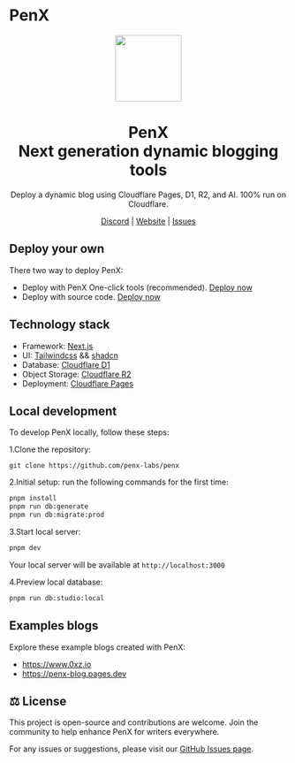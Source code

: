 # PenX

<div align="center">

<a href="https://www.penx.io" alt="PenX Logo">
    <img src="https://www.penx.io/images/logo-512.png" height="120"/></a>

<h1 style="border-bottom: none">
    <b>PenX</b><br />
    Next generation dynamic blogging tools
    <br>
</h1>

Deploy a dynamic blog using Cloudflare Pages, D1, R2, and AI. 100% run on Cloudflare.

[Discord](https://discord.gg/nyVpH9njDu) | [Website](https://www.penx.io) | [Issues](https://github.com/penx-lab/penx/issues)

</div>


## Deploy your own

There two way to deploy PenX:
- Deploy with PenX One-click tools (recommended). [Deploy now ](https://penx.io/self-hosted)
- Deploy with source code. [Deploy now ](https://penx.io/docs/deploy-penx-with-one-click-tools)

## Technology stack

- Framework: [Next.js](https://nextjs.org/)
- UI: [Tailwindcss](https://tailwindcss.com/) && [shadcn](https://ui.shadcn.com/)
- Database: [Cloudflare D1](https://developers.cloudflare.com/d1/)
- Object Storage: [Cloudflare R2](https://www.cloudflare.com/pt-br/developer-platform/products/r2/)
- Deployment: [Cloudflare Pages](https://pages.cloudflare.com/)

## Local development

To develop PenX locally, follow these steps:

1.Clone the repository:

```
git clone https://github.com/penx-labs/penx
```

2.Initial setup: run the following commands for the first time:

```bash
pnpm install
pnpm run db:generate
pnpm run db:migrate:prod
```

3.Start local server:

```bash
pnpm dev
```

Your local server will be available at `http://localhost:3000`

4.Preview local database:

```bash
pnpm run db:studio:local
```

## Examples blogs

Explore these example blogs created with PenX:

- https://www.0xz.io
- https://penx-blog.pages.dev

## ⚖️ License

This project is open-source and contributions are welcome. Join the community to help enhance PenX for writers everywhere.

For any issues or suggestions, please visit our [GitHub Issues page](https://github.com/penx-labs/penx/issues).